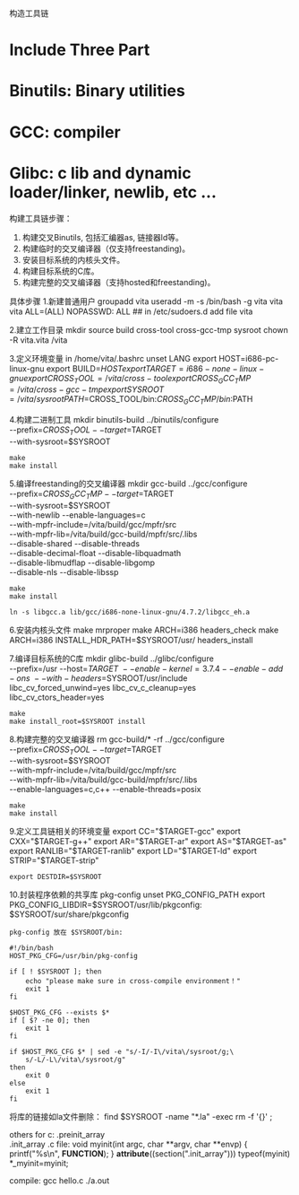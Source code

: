 构造工具链
# Include Three Part
# Binutils:  Binary utilities
# GCC:  compiler
# Glibc: c lib and dynamic loader/linker, newlib, etc ...

构建工具链步骤：
1. 构建交叉Binutils, 包括汇编器as, 链接器ld等。
2. 构建临时的交叉编译器（仅支持freestanding)。
3. 安装目标系统的内核头文件。
4. 构建目标系统的C库。
5. 构建完整的交叉编译器（支持hosted和freestanding)。

具体步骤
1.新建普通用户
	groupadd vita
	useradd -m -s /bin/bash -g vita vita
	vita ALL=(ALL) NOPASSWD: ALL  ## in /etc/sudoers.d add file vita

2.建立工作目录
	mkdir source build cross-tool cross-gcc-tmp sysroot
	chown -R vita.vita /vita

3.定义环境变量 in  /home/vita/.bashrc
	unset LANG
	export HOST=i686-pc-linux-gnu
	export BUILD=$HOST
	export TARGET=i686-none-linux-gnu
	export CROSS_TOOL=/vita/cross-tool
	export CROSS_GCC_TMP=/vita/cross-gcc-tmp
	export SYSROOT=/vita/sysroot
	PATH=$CROSS_TOOL/bin:$CROSS_GCC_TMP/bin:$PATH

4.构建二进制工具
	mkdir binutils-build
	../binutils/configure \
		--prefix=$CROSS_TOOL --target=$TARGET \
		--with-sysroot=$SYSROOT

	make
	make install

5.编译freestanding的交叉编译器
	mkdir gcc-build
	../gcc/configure \
	  --prefix=$CROSS_GCC_TMP --target=$TARGET \
	  --with-sysroot=$SYSROOT \
	  --with-newlib --enable-languages=c \
	  --with-mpfr-include=/vita/build/gcc/mpfr/src \
	  --with-mpfr-lib=/vita/build/gcc-build/mpfr/src/.libs \
	  --disable-shared --disable-threads \
	  --disable-decimal-float --disable-libquadmath \
	  --disable-libmudflap --disable-libgomp \
	  --disable-nls --disable-libssp

	make
	make install

	ln -s libgcc.a lib/gcc/i686-none-linux-gnu/4.7.2/libgcc_eh.a

6.安装内核头文件
	make mrproper
	make ARCH=i386 headers_check
	make ARCH=i386 INSTALL_HDR_PATH=$SYSROOT/usr/  headers_install

7.编译目标系统的C库
	mkdir glibc-build
	../glibc/configure \
	  --prefix=/usr --host=$TARGET \
	  --enable-kernel=3.7.4 --enable-add-ons \
	  --with-headers=$SYSROOT/usr/include \
	  libc_cv_forced_unwind=yes libc_cv_c_cleanup=yes \
	  libc_cv_ctors_header=yes

	make
	make install_root=$SYSROOT install

8.构建完整的交叉编译器
	rm gcc-build/* -rf
	../gcc/configure \
	  --prefix=$CROSS_TOOL --target=$TARGET \
	  --with-sysroot=$SYSROOT \
	  --with-mpfr-include=/vita/build/gcc/mpfr/src \
	  --with-mpfr-lib=/vita/build/gcc-build/mpfr/src/.libs \
	  --enable-languages=c,c++ --enable-threads=posix

	make
	make install

9.定义工具链相关的环境变量
	export CC="$TARGET-gcc"
	export CXX="$TARGET-g++"
	export AR="$TARGET-ar"
	export AS="$TARGET-as"
	export RANLIB="$TARGET-ranlib"
	export LD="$TARGET-ld"
	export STRIP="$TARGET-strip"

	export DESTDIR=$SYSROOT

10.封装程序依赖的共享库 pkg-config
	unset PKG_CONFIG_PATH
	export PKG_CONFIG_LIBDIR=$SYSROOT/usr/lib/pkgconfig: \
		$SYSROOT/sur/share/pkgconfig

	pkg-config 放在 $SYSROOT/bin:

	#!/bin/bash
	HOST_PKG_CFG=/usr/bin/pkg-config
	
	if [ ! $SYSROOT ]; then
		echo "please make sure in cross-compile environment！"
		exit 1
	fi

	$HOST_PKG_CFG --exists $*
	if [ $? -ne 0]; then
		exit 1
	fi

	if $HOST_PKG_CFG $* | sed -e "s/-I/-I\/vita\/sysroot/g;\
		s/-L/-L\/vita\/sysroot/g"
	then
		exit 0
	else
		exit 1
	fi


将库的链接如la文件删除：
	find $SYSROOT -name "*.la" -exec rm -f '{}' \;




others for c:
	.preinit_array         
	.init_array
  .c file:
	void myinit(int argc, char **argv, char **envp)
	{
		printf("%s\n", __FUNCTION__);
	}
	__attribute__((section(".init_array"))) typeof(myinit) *_myinit=myinit;
	
  compile:
	gcc hello.c
	./a.out
